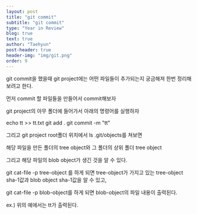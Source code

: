 ```yaml
---
layout: post
title: "git commit"
subtitle: "git commit"
type: "Year in Review"
blog: true
text: true
author: "Taehyun"
post-header: true
header-img: "img/git.png"
order: 9
---
```


git commit을 했을때 git project에는 어떤 파일들이 추가되는지 궁금해져 한번 정리해보려고 한다.

먼저 commit 할 파일들을 만들어서 commit해보자

git project의 아무 폴더에 들어가서 아래의 명령어를 실행하자

echo tt >> tt.txt
git add .
git commit -m "tt"

그리고 git project root폴더 위치에서 ls .git/objects를 쳐보면

해당 파일을 만든 폴더의 tree object와 그 폴더의 상위 폴더 tree object

그리고 해당 파일의 blob object가 생긴 것을 알 수 있다.

git cat-file -p tree-object 를 하게 되면 tree-object가 가지고 있는 tree-object sha-1값과 blob object sha-1값을 알 수 있고,

git cat-file -p blob-object를 하게 되면 blob-object의 파일 내용이 출력된다.

ex.) 위의 예에서는 tt가 출력된다.
